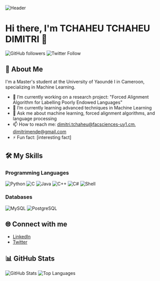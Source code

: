 ![Header](https://img.shields.io/badge/GitHub-Profile-brightgreen)

# Hi there, I'm TCHAHEU TCHAHEU DIMITRI 👋

![GitHub followers](https://img.shields.io/github/followers/mende237?label=Follow&style=social)
![Twitter Follow](https://img.shields.io/twitter/follow/dimitri237?style=social)

## 🚀 About Me
I'm a Master's student at the University of Yaoundé I in Cameroon, specializing in Machine Learning.

- 🔭 I’m currently working on a research project: "Forced Alignment Algorithm for Labelling Poorly Endowed Languages"
- 🌱 I’m currently learning advanced techniques in Machine Learning
- 💬 Ask me about machine learning, forced alignment algorithms, and language processing
- 📫 How to reach me: [dimitri.tchaheu@facsciences-uy1.cm](mailto:dimitri.tchaheu@facsciences-uy1.cm), [dimitrimende@gmail.com](mailto:dimitrimende@gmail.com)
- ⚡ Fun fact: [interesting fact]

## 🛠️ My Skills
### Programming Languages
![Python](https://img.shields.io/badge/Python-3776AB?style=for-the-badge&logo=python&logoColor=white)
![C](https://img.shields.io/badge/C-A8B9CC?style=for-the-badge&logo=c&logoColor=white)
![Java](https://img.shields.io/badge/Java-007396?style=for-the-badge&logo=java&logoColor=white)
![C++](https://img.shields.io/badge/C%2B%2B-00599C?style=for-the-badge&logo=c%2B%2B&logoColor=white)
![C#](https://img.shields.io/badge/C%23-239120?style=for-the-badge&logo=c-sharp&logoColor=white)
![Shell](https://img.shields.io/badge/Shell_Script-121011?style=for-the-badge&logo=gnu-bash&logoColor=white)

### Databases
![MySQL](https://img.shields.io/badge/MySQL-4479A1?style=for-the-badge&logo=mysql&logoColor=white)
![PostgreSQL](https://img.shields.io/badge/PostgreSQL-336791?style=for-the-badge&logo=postgresql&logoColor=white)

## 🌐 Connect with me
- [LinkedIn](https://www.linkedin.com/in/[your-linkedin-username])
- [Twitter](https://twitter.com/dimitri237)

## 📊 GitHub Stats
![GitHub Stats](https://github-readme-stats.vercel.app/api?username=mende237&show_icons=true)
![Top Languages](https://github-readme-stats.vercel.app/api/top-langs/?username=mende237&layout=compact)

